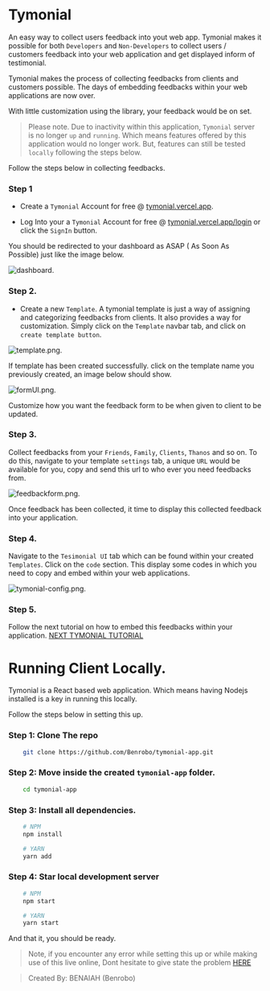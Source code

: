 # Tymonial
An easy way to collect users feedback into yout web app. Tymonial makes it possible for both `Developers` and `Non-Developers` to collect users / customers feedback into your web application and get displayed inform of testimonial.

Tymonial makes the process of collecting feedbacks from clients and customers possible. The days of embedding feedbacks within your web applications are now over.

With little customization using the library, your feedback would be on set.

> Please note. Due to inactivity within this application, `Tymonial` server is no longer `up` and `running`. Which means features offered by this application would no longer work. But, features can still be tested `locally` following the steps below.

Follow the steps below in collecting feedbacks.

### Step 1
- Create a `Tymonial` Account for free @ [tymonial.vercel.app](https://tymonial.vercel.app).

- Log Into your a `Tymonial` Account for free @ [tymonial.vercel.app/login](https://tymonial.vercel.app/login) or click the `SignIn` button.

You should be redirected to your dashboard as ASAP ( As Soon As Possible) just like the image below.

![dashboard](https://raw.githubusercontent.com/Benrobo/tymonial-app/main/github-img/dashboard.png).

### Step 2.

- Create a new `Template`. A tymonial template is just a way of assigning and categorizing feedbacks from clients. It also provides a way for customization. Simply click on the `Template` navbar tab, and click on `create template button`.

![template.png](https://raw.githubusercontent.com/Benrobo/tymonial-app/main/github-img/template.png).

If template has been created successfully. click on the template name you previously created, an image below should show.

![formUI.png](https://raw.githubusercontent.com/Benrobo/tymonial-app/main/github-img/formUI.png).

Customize how you want the feedback form to be when given to client to be updated.

### Step 3.

Collect feedbacks from your `Friends`, `Family`, `Clients`, `Thanos` and so on. To do this, navigate to your template `settings` tab, a unique `URL` would be available for you, copy and send this url to who ever you need feedbacks from.

![feedbackform.png](https://raw.githubusercontent.com/Benrobo/tymonial-app/main/github-img/feedbackform.png).

Once feedback has been collected, it time to display this collected feedback into your application. 

### Step 4.

Navigate to the `Tesimonial UI` tab which can be found within your created `Templates`. Click on the `code` section. This display some codes in which you need to copy and embed within your web applications.

![tymonial-config.png](https://raw.githubusercontent.com/Benrobo/tymonial-app/main/github-img/tymonial-config.png).


### Step 5.

Follow the next tutorial on how to embed this feedbacks within your application. [NEXT TYMONIAL TUTORIAL](https://github.com/Benrobo/tymonial-lib)



# Running Client Locally.

Tymonial is a React based web application. Which means having Nodejs installed is a key in running this locally.

Follow the steps below in setting this up.

### Step 1: Clone The repo

```bash
    git clone https://github.com/Benrobo/tymonial-app.git
```

### Step 2: Move inside the created `tymonial-app` folder.

```bash
    cd tymonial-app
```

### Step 3: Install all dependencies.

```bash
    # NPM 
    npm install

    # YARN
    yarn add
```

### Step 4: Star local development server

```bash
    # NPM
    npm start

    # YARN
    yarn start
```

And that it, you should be ready.

> Note, if you encounter any error while setting this up or while making use of this live online, Dont hesitate to give state the problem [HERE](https://github.com/Benrobo/tymonial-app/issues)


> Created By: BENAIAH  (Benrobo)
